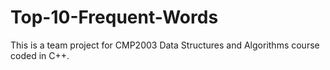 # Top-10-Frequent-Words
This is a team project for CMP2003 Data Structures and Algorithms course coded in C++.
